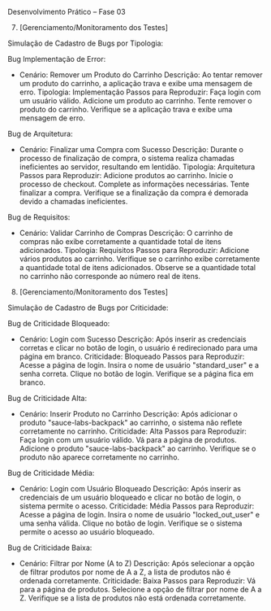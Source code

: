 Desenvolvimento Prático – Fase 03

7) [Gerenciamento/Monitoramento dos Testes]

Simulação de Cadastro de Bugs por Tipologia:

Bug Implementação de Error:

- Cenário: Remover um Produto do Carrinho
Descrição: Ao tentar remover um produto do carrinho, a aplicação trava e exibe uma mensagem de erro.
Tipologia: Implementação
Passos para Reproduzir:
Faça login com um usuário válido.
Adicione um produto ao carrinho.
Tente remover o produto do carrinho.
Verifique se a aplicação trava e exibe uma mensagem de erro.

Bug de Arquitetura:

- Cenário: Finalizar uma Compra com Sucesso
Descrição: Durante o processo de finalização de compra, o sistema realiza chamadas ineficientes ao servidor, resultando em lentidão.
Tipologia: Arquitetura
Passos para Reproduzir:
Adicione produtos ao carrinho.
Inicie o processo de checkout.
Complete as informações necessárias.
Tente finalizar a compra.
Verifique se a finalização da compra é demorada devido a chamadas ineficientes.

Bug de Requisitos:

- Cenário: Validar Carrinho de Compras
Descrição: O carrinho de compras não exibe corretamente a quantidade total de itens adicionados.
Tipologia: Requisitos
Passos para Reproduzir:
Adicione vários produtos ao carrinho.
Verifique se o carrinho exibe corretamente a quantidade total de itens adicionados.
Observe se a quantidade total no carrinho não corresponde ao número real de itens.

8) [Gerenciamento/Monitoramento dos Testes] 

Simulação de Cadastro de Bugs por Criticidade:

Bug de Criticidade Bloqueado:

- Cenário: Login com Sucesso
Descrição: Após inserir as credenciais corretas e clicar no botão de login, o usuário é redirecionado para uma página em branco.
Criticidade: Bloqueado
Passos para Reproduzir:
Acesse a página de login.
Insira o nome de usuário "standard_user" e a senha correta.
Clique no botão de login.
Verifique se a página fica em branco.

Bug de Criticidade Alta:

- Cenário: Inserir Produto no Carrinho
Descrição: Após adicionar o produto "sauce-labs-backpack" ao carrinho, o sistema não reflete corretamente no carrinho.
Criticidade: Alta
Passos para Reproduzir:
Faça login com um usuário válido.
Vá para a página de produtos.
Adicione o produto "sauce-labs-backpack" ao carrinho.
Verifique se o produto não aparece corretamente no carrinho.

Bug de Criticidade Média:

- Cenário: Login com Usuário Bloqueado
Descrição: Após inserir as credenciais de um usuário bloqueado e clicar no botão de login, o sistema permite o acesso.
Criticidade: Média
Passos para Reproduzir:
Acesse a página de login.
Insira o nome de usuário "locked_out_user" e uma senha válida.
Clique no botão de login.
Verifique se o sistema permite o acesso ao usuário bloqueado.

Bug de Criticidade Baixa:

- Cenário: Filtrar por Nome (A to Z)
Descrição: Após selecionar a opção de filtrar produtos por nome de A a Z, a lista de produtos não é ordenada corretamente.
Criticidade: Baixa
Passos para Reproduzir:
Vá para a página de produtos.
Selecione a opção de filtrar por nome de A a Z.
Verifique se a lista de produtos não está ordenada corretamente.